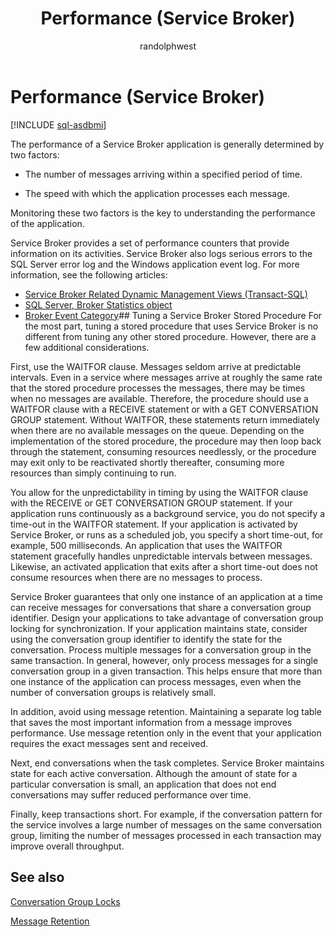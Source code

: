 ﻿---
title: Performance (Service Broker)
description: "The performance of a Service Broker application is generally determined by two factors."
ms.prod: sql
ms.technology: configuration
ms.topic: conceptual
author: randolphwest
ms.author: rwestMSFT
ms.reviewer: mikeray, maghan
ms.date: "03/30/2022"
---

# Performance (Service Broker)

[!INCLUDE [sql-asdbmi](../../includes/applies-to-version/sql-asdbmi.md)]

The performance of a Service Broker application is generally determined by two factors:

- The number of messages arriving within a specified period of time.

- The speed with which the application processes each message.

Monitoring these two factors is the key to understanding the performance of the application.

Service Broker provides a set of performance counters that provide information on its activities. Service Broker also logs serious errors to the SQL Server error log and the Windows application event log. For more information, see the following articles:

- [Service Broker Related Dynamic Management Views (Transact-SQL)](../../relational-databases/system-dynamic-management-views/service-broker-related-dynamic-management-views-transact-sql.md)
- [SQL Server, Broker Statistics object](../../relational-databases/performance-monitor/sql-server-broker-statistics-object.md)
- [Broker Event Category](../../relational-databases/event-classes/broker-event-category.md)## Tuning a Service Broker Stored Procedure
For the most part, tuning a stored procedure that uses Service Broker is no different from tuning any other stored procedure. However, there are a few additional considerations.

First, use the WAITFOR clause. Messages seldom arrive at predictable intervals. Even in a service where messages arrive at roughly the same rate that the stored procedure processes the messages, there may be times when no messages are available. Therefore, the procedure should use a WAITFOR clause with a RECEIVE statement or with a GET CONVERSATION GROUP statement. Without WAITFOR, these statements return immediately when there are no available messages on the queue. Depending on the implementation of the stored procedure, the procedure may then loop back through the statement, consuming resources needlessly, or the procedure may exit only to be reactivated shortly thereafter, consuming more resources than simply continuing to run.

You allow for the unpredictability in timing by using the WAITFOR clause with the RECEIVE or GET CONVERSATION GROUP statement. If your application runs continuously as a background service, you do not specify a time-out in the WAITFOR statement. If your application is activated by Service Broker, or runs as a scheduled job, you specify a short time-out, for example, 500 milliseconds. An application that uses the WAITFOR statement gracefully handles unpredictable intervals between messages. Likewise, an activated application that exits after a short time-out does not consume resources when there are no messages to process.

Service Broker guarantees that only one instance of an application at a time can receive messages for conversations that share a conversation group identifier. Design your applications to take advantage of conversation group locking for synchronization. If your application maintains state, consider using the conversation group identifier to identify the state for the conversation. Process multiple messages for a conversation group in the same transaction. In general, however, only process messages for a single conversation group in a given transaction. This helps ensure that more than one instance of the application can process messages, even when the number of conversation groups is relatively small.

In addition, avoid using message retention. Maintaining a separate log table that saves the most important information from a message improves performance. Use message retention only in the event that your application requires the exact messages sent and received.

Next, end conversations when the task completes. Service Broker maintains state for each active conversation. Although the amount of state for a particular conversation is small, an application that does not end conversations may suffer reduced performance over time.

Finally, keep transactions short. For example, if the conversation pattern for the service involves a large number of messages on the same conversation group, limiting the number of messages processed in each transaction may improve overall throughput.

## See also

[Conversation Group Locks](conversation-group-locks.md)

[Message Retention](message-retention.md)
